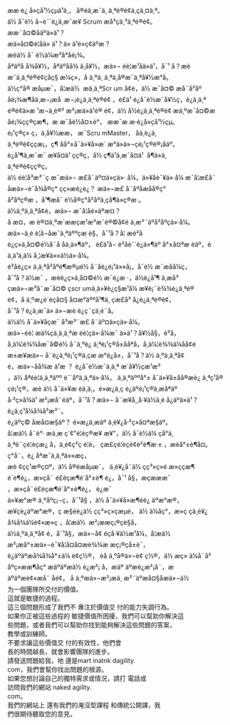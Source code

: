 ææ·è¿ å»çå¹½çµä¹ä¸， å®éä¸æ¯ä¸ ä¸ªé®é¢ä¸­çä¸¤ä¸ª。  
ä½ å¯è½ å¬è¯´è¿ä¸æ¯æ¥ Scrum æå³çä¸³ä¸ªé®é¢。  
ææ¨å¤©åäºä»ä¹？  
æä»å¤©è¦åä» ä¹？ä» ä¹é»ç¢äºæ？  
æèä½ å¯ è½ä¼æ³å°åé¡¾。  
åªäºå å¾å¥½，åªäºåå¾ ä¸å¥½，æä»¬ éè¦æ¹åä»ä¹，å¯¹ å？æè  
æ¯ä¸ä¸ªé®é¢çåç§ æ¼ç»，å ä¸ºä¸ ä¸ªä¸å®æ¯ä¸ªå¥½æ°å­。  
ä½ç°å® æåµæ¯，å¦æä½  æä¸ä¸ªScr um å¢é，ä½ æ¯å¤© æå¨å²åº  
åé¡¾æ¶åä¸æ¬¡æå  æ¬¡è¿ä¸ä¸ªé®é¢ ，é£ä¹ è¿å¯è½æ¯å¥½ç，è¿ä¸ä¸ª  
é®é¢ä»æ ¹æ¬ä¸è®² æ²¡æä»ä¹é® é¢，ä½ å½è¿ä¸ä¸ªé®é¢ æä¸ºæ¯å¤©æ  
åé¡¾çç®çæ¶，æ æ¯åè½å¤±è°， ææ¯æ æ·è¿å»çå¹½çµ。  
é¡¹ç®ç» ç，ä¸å¥½ææ， æ¯Scru mMaster， åä¸è¿ä¸  
ä¸ªé®é¢çç­æ¡，ç¶ åå°±å¯ä»¥å»æ´ æ°ä»ä»¬çé¡¹ç®è®¡åäº。  
è¿å¹¶ä¸æ¯æ¯ æ¥å¤ä¹ çç®ç，å½ ç¶ä¹ä¸æ¯å¤ä¹  å¶ä»ä¸  
ä¸ªé®é¢çç®ç。  
ä½ éè¦å³æ³¨ç æ¯æä»¬ æ­£å¨äº¤ä»çä»· å¼，ä»¥åè¯¥ä»·å¼ æ¯å¦æ­£å¨  
åæä»¬è¯å¾å®ç° çç»æè¿è¿？ æä»¬æ­£ å¨åªåæåå®ç°  
å²åºç®æ ，å¹¶æå¯ è½å®ç°å²åºä¸­çå¶ä»ç®æ 。  
ä½ä¸ºä¸ä¸ªå¢é，æä»¬ æ¯å¦åé»äºæ­¤？  
å æ­¤，æ è®¤ä¸ºæ´ææçæ¹æ³æ¯è®©å¢é ä¸æ³¨äºå²åºçä»·å¼。  
æä»¬ä¸é è¦å¬åæ¯ä¸ªäººçæ è§，å¯¹å？å¦ æé²å  
è¿ç»­ä¸å¤©é½å¨å åä¸ä»¶äº， é£ä¹å¬ é²åè¯´è¿ä»¶äº å°±å¤ªæ èäº，è  
ä¸ä¹ä¸ä¼ å¸¦æ¥ä»»ä½ä»·å¼。  
é²åè¿ç»­ ä¸ä¸ªå²åºé¶æ®µé½ å¨åè¿é¡¹ä»»å¡，å¯è½ æ¯æåå¼ç，  
å¯¹å？ä½æ¯ ，æèè¿ç»­ä¸å¤©é½ æ¯è¿æ ·，ä½è¿å¹¶ ä¸æå³  
çæä»¬æ³å¨æ¯å¤© çscr umä¸­ä»¥è¿ç§æ¹å¼ æ¥è¡¨è¾¾è¿ä¸ªé®  
é¢，å ä¸ºæ¿é´éçå¤§ å¤æ°äººå¹¶ä¸ çæ­£å³ å¿è¿ä¸ªé®é¢，  
å¯¹å？è¿ä¸æ¯ä» ä»¬æè è¿ç¨çä¸é¨å。  
ä½ä½ å¯ä»¥åçæ¯ å³æ³¨æ­£ å¨äº¤ä»çä»·å¼。  
æä»¬éè¦ æä¾çä¸ä¸ä¸ªæ éè¦çä»·å¼æ¯ ä»ä¹？å¥½å§，é²å，  
å¸ä¼¦è¾¾åæ¯å©é½ å¨ä¸ºè¿ ä¸ªé¡¹ç®å±ååªå，å¸ä¼¦è¾¾ä¼åå¢é  
æ±æ¥æä»¬ å¨è¿ä¸ªé¡¹ç®ä¸çæ æ°è¿å±，å¯¹å？ä½ ä¸ºä¸ä¸ªå¢  
é，æä»¬åå¾æ ä¹æ ？ è¿å¯è½æ¯ä¸ä¸ª æ´å¥½çæ¹æ³  
，ä½ åªéè¦ä¸ä¸ªäºº è¯´åºä¸ä¸ªä»·å¼， ä¸ä¸ªäººå°± å¯ä»¥å±åå®æè¿ ä¸ªç¹å®  
çé¡¹ç®，æè ä½ å¯ä»¥æ èä¸ä¸，é»æ¿ä¸ç è¿äºé¡¹ç®ä¸­æåªäº  
å·²ç»å¾ä¹ æ²¡æå¨éäº，å¯¹å？æä»¬ å¨æ¥å¸¸å·¥ä½ä¸­é å¿äºä»ä¹？  
è¿ä¸ç¹å¼å¾å³æ³¨。  
è¿äºç© åæå¤æ§äº？ é»æ¿ä¸æäº ä¸è¥¿å·²ç»å¤ªæ§äº。  
å¦æä½ å¨è°· æ­ä¸æ ç´¢"é¦èç®æ¥ æ¥"，ä½ å¯è½ä¼ çå°ä¸  
ä¸ªè´´çé¦èçæ¿ å­，ä¸é¢ç²ç é¦è， çæ­£çé¦èçé¢è²è¶æ·± ，æèå°±è¶å¤。  
ç°å¨，è¿ åªæ¯ä¸ä¸ªä»»æç，  
æè ¢çç¹æ®ç¤º，ä½ å®éæåµæ¯， ä¸è¥¿å¨ä½ çç³»ç»é æ»ççæ¶  
é´è¶é¿，æ»çå¨ é£éçæ¶é´å°±è¶ é¿，å¯¹ å§，æçæææ¯  
，æ»çå¨é£éçæ¶é´å°±è¶é¿， è¿æ¯  
ä»¥æ°æ® ä¸ºåºç¡¬ç，å¯¹å§ ，ä½ å¯ä»¥å»æ¶éè¿ äºæ°æ®，  
æ¥çè¿äºæ°æ®，ç æ§éè¿ä½ çç³»ç»çæµé， ä½ ä¼åç°，æ»ç çä¸è¥¿  
å¾å¾ä¼è¢«æ»ç ，å¦æä½  æ²¡ææç¡®çè§å，  
ä½ä¸ºä¸ä¸ªå¢ é，å¯¹å§，æä»¬å¢ éçå·¥ä½æ¹å¼，å¦æä½   
æ²¡æå°±æä»¬è¯¥å¦å¤å¤æè¾¾æ æç¡®çå±è¯，  
è¿äºäºæå¾å¾å°±ä¼ è¢ç½®， èå ä¸ºå®ä»¬è¢ ç½®，ä½ æç» ä¼å¨å²  
åºç»ææ¶åç° æäºäºæä½ è¿æ²¡ å，æäº äºæè¿æ²¡å¨，æ  
äºäºæè¢«æå¨ åé¢， å ä¸ºæä»¬æ²¡æä¸ æ³¨äºæå¤§åæä»¬ä½  
为一個團隊所交付的價值。  
這就是敏捷的過程。  
這三個問題形成了我們不 專注於價值交 付的能力失調行為。  
如果你正被這些過程的 敏捷價值所困擾，我們可以幫助你解決這  
些問題，或者我們可以幫助你找到能夠解決這些問題的答案，  
教學或訓練師。  
不要求讓這些價值交 付的有效性，他們會  
長的時間越長，就會影響團隊的進步。  
請發送問題給我，地 邊是mart inatnk dagility.  
com，我們會幫你找出問題的根源。  
如果您想討論自己的獨特需求或情況，請打 電話或  
訪問我們的網站 naked agility.  
com。  
我們的網站上 還有我們的淹沒型課程 和傳統公開課，我  
們很期待聽取您的意見。